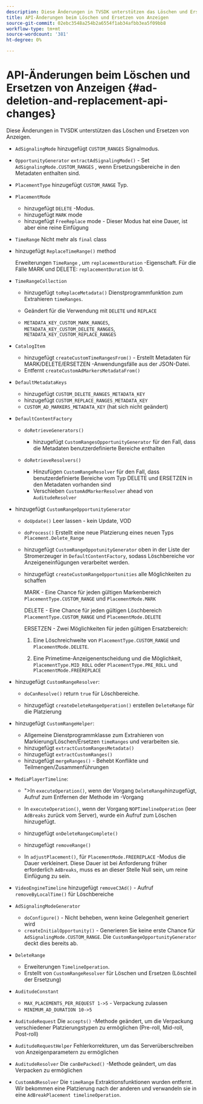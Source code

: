 ```yaml
---
description: Diese Änderungen in TVSDK unterstützen das Löschen und Ersetzen von Anzeigen.
title: API-Änderungen beim Löschen und Ersetzen von Anzeigen
source-git-commit: 02ebc3548a254b2a6554f1ab34afbb3ea5f09bb8
workflow-type: tm+mt
source-wordcount: '381'
ht-degree: 0%

---
```


# API-Änderungen beim Löschen und Ersetzen von Anzeigen {#ad-deletion-and-replacement-api-changes}

Diese Änderungen in TVSDK unterstützen das Löschen und Ersetzen von Anzeigen.

* `AdSignalingMode` hinzugefügt `CUSTOM_RANGES` Signalmodus.

* `OpportunityGenerator`  `extractAdSignalingMode()` - Set `AdSignalingMode.CUSTOM_RANGES` , wenn Ersetzungsbereiche in den Metadaten enthalten sind.

* `PlacementType` hinzugefügt `CUSTOM_RANGE` Typ.

* `PlacementMode`

   * hinzugefügt `DELETE` -Modus.
   * hinzugefügt `MARK` mode
   * hinzugefügt `FreeReplace` mode - Dieser Modus hat eine Dauer, ist aber eine reine Einfügung

* `TimeRange` Nicht mehr als `final` class

* hinzugefügt `ReplaceTimeRange()` method

  Erweiterungen `TimeRange` , um `replacementDuration` -Eigenschaft. Für die Fälle MARK und DELETE: `replacementDuration` ist 0.

* `TimeRangeCollection`

   * hinzugefügt `toReplaceMetadata()` Dienstprogrammfunktion zum Extrahieren `timeRanges`.

   * Geändert für die Verwendung mit `DELETE` und `REPLACE`

   * `METADATA_KEY_CUSTOM_MARK_RANGES`, `METADATA_KEY_CUSTOM_DELETE_RANGES`, `METADATA_KEY_CUSTOM_REPLACE_RANGES`

* `CatalogItem`

   * hinzugefügt `createCustomTimeRangesFrom()` - Erstellt Metadaten für MARK/DELETE/ERSETZEN -Anwendungsfälle aus der JSON-Datei.
   * Entfernt `createCustomAdMarkersMetadataFrom()`

* `DefaultMetadataKeys`

   * hinzugefügt `CUSTOM_DELETE_RANGES_METADATA_KEY`
   * hinzugefügt `CUSTOM_REPLACE_RANGES_METADATA_KEY`
   * `CUSTOM_AD_MARKERS_METADATA_KEY` (hat sich nicht geändert)

* `DefaultContentFactory`

   * `doRetrieveGenerators()`

      * hinzugefügt `CustomRangesOpportunityGenerator` für den Fall, dass die Metadaten benutzerdefinierte Bereiche enthalten

   * `doRetrieveResolvers()`

      * Hinzufügen `CustomRangeResolver` für den Fall, dass benutzerdefinierte Bereiche vom Typ DELETE und ERSETZEN in den Metadaten vorhanden sind
      * Verschieben `CustomAdMarkerResolver` ahead von `AuditudeResolver`

* hinzugefügt `CustomRangeOpportunityGenerator`

   * `doUpdate()` Leer lassen - kein Update, VOD
   * `doProcess()` Erstellt eine neue Platzierung eines neuen Typs `Placement.Delete_Range`

   * hinzugefügt `CustomRangeOppotunityGenerator` oben in der Liste der Stromerzeuger in `DefaultContentFactory`, sodass Löschbereiche vor Anzeigeneinfügungen verarbeitet werden.

   * hinzugefügt `createCustomRangeOpportunities` alle Möglichkeiten zu schaffen

     MARK - Eine Chance für jeden gültigen Markenbereich `PlacementType.CUSTOM_RANGE` und `PlacementMode.MARK`

     DELETE - Eine Chance für jeden gültigen Löschbereich `PlacementType.CUSTOM_RANGE` und `PlacementMode.DELETE`

     ERSETZEN - Zwei Möglichkeiten für jeden gültigen Ersatzbereich:

      1. Eine Löschreichweite von `PlacementType.CUSTOM_RANGE` und `PlacementMode.DELETE`.

      1. Eine Primetime-Anzeigenentscheidung und die Möglichkeit, `PlacementType.MID_ROLL` oder `PlacementType.PRE_ROLL` und `PlacementMode.FREEREPLACE`

* hinzugefügt `CustomRangeResolver`:

   * `doCanResolve()` return `true` für Löschbereiche.

   * hinzugefügt `createDeleteRangeOperation()` erstellen `DeleteRange` für die Platzierung

* hinzugefügt `CustomRangeHelper`:

   * Allgemeine Dienstprogrammklasse zum Extrahieren von Markierung/Löschen/Ersetzen `timeRanges` und verarbeiten sie.
   * hinzugefügt `extractCustomRangesMetadata()`
   * hinzugefügt `extractCustomRanges()`
   * hinzugefügt `mergeRanges()` - Behebt Konflikte und Teilmengen/Zusammenführungen

* `MediaPlayerTimeline`:

   * &quot;>In `executeOperation()`, wenn der Vorgang `DeleteRange`hinzugefügt, Aufruf zum Entfernen der Methode im -Vorgang

   * In `executeOperation()`, wenn der Vorgang `NOPTimelineOperation` (leer `AdBreaks` zurück vom Server), wurde ein Aufruf zum Löschen hinzugefügt.

   * hinzugefügt `onDeleteRangeComplete()`
   * hinzugefügt `removeRange()`
   * In `adjustPlacement()`, für `PlacementMode.FREEREPLACE` -Modus die Dauer verkleinert. Diese Dauer ist bei Anforderung früher erforderlich `AdBreaks`, muss es an dieser Stelle Null sein, um reine Einfügung zu sein.

* `VideoEngineTimeline` hinzugefügt `removeC3Ad()` - Aufruf `removeByLocalTime()` für Löschbereiche

* `AdSignalingModeGenerator`

   * `doConfigure()` - Nicht beheben, wenn keine Gelegenheit generiert wird
   * `createInitialOpportunity()` - Generieren Sie keine erste Chance für `AdSignalingMode.CUSTOM_RANGE`. Die `CustomRangeOpportunityGenerator` deckt dies bereits ab.

* `DeleteRange`

   * Erweiterungen `TimelineOperation`.
   * Erstellt von `CustomRangeResolver` für Löschen und Ersetzen (Löschteil der Ersetzung)

* `AuditudeConstant`

   * `MAX_PLACEMENTS_PER_REQUEST 1->5` - Verpackung zulassen
   * `MINIMUM_AD_DURATION 10->5`

* `AuditudeRequest` Die `accepts()` -Methode geändert, um die Verpackung verschiedener Platzierungstypen zu ermöglichen (Pre-roll, Mid-roll, Post-roll)

* `AuditudeRequestHelper` Fehlerkorrekturen, um das Serverüberschreiben von Anzeigenparametern zu ermöglichen

* `AuditudeResolver` Die `canBePacked()` -Methode geändert, um das Verpacken zu ermöglichen

* `CustomAdResolver` Die `timeRange` Extraktionsfunktionen wurden entfernt. Wir bekommen eine Platzierung nach der anderen und verwandeln sie in eine `AdBreakPlacement timelineOperation`.
